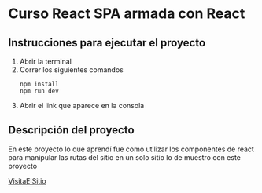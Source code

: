 # Curso React SPA armada con React

## Instrucciones para ejecutar el proyecto

1. Abrir la terminal
2. Correr los siguientes comandos
   ```
   npm install
   npm run dev
   ```
3. Abrir el link que aparece en la consola

## Descripción del proyecto

En este proyecto lo que aprendí fue como utilizar los componentes de react para manipular las rutas del sitio en un solo sitio lo de muestro con este proyecto

[VisitaElSitio](https://sitiodeautos.netlify.app/)
